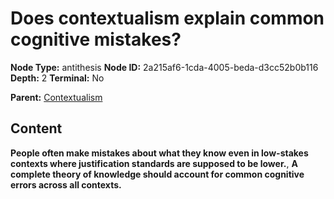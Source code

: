 # Does contextualism explain common cognitive mistakes?

**Node Type:** antithesis
**Node ID:** 2a215af6-1cda-4005-beda-d3cc52b0b116
**Depth:** 2
**Terminal:** No

**Parent:** [Contextualism](contextualism.md)

## Content

**People often make mistakes about what they know even in low-stakes contexts where justification standards are supposed to be lower.**, **A complete theory of knowledge should account for common cognitive errors across all contexts.**
